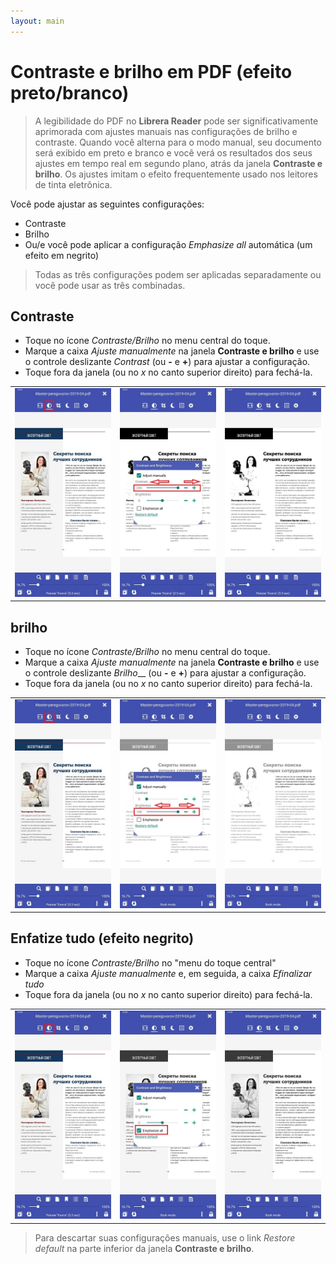 ```yaml
---
layout: main
---
```


# Contraste e brilho em PDF (efeito preto/branco)

> A legibilidade do PDF no **Librera Reader** pode ser significativamente aprimorada com ajustes manuais nas configurações de brilho e contraste. Quando você alterna para o modo manual, seu documento será exibido em preto e branco e você verá os resultados dos seus ajustes em tempo real em segundo plano, atrás da janela **Contraste e brilho**.
> Os ajustes imitam o efeito frequentemente usado nos leitores de tinta eletrônica.

Você pode ajustar as seguintes configurações:
* Contraste
* Brilho
* Ou/e você pode aplicar a configuração _Emphasize all_ automática (um efeito em negrito)

> Todas as três configurações podem ser aplicadas separadamente ou você pode usar as três combinadas.

## Contraste
* Toque no ícone _Contraste/Brilho_ no menu central do toque.
* Marque a caixa _Ajuste manualmente_ na janela **Contraste e brilho** e use o controle deslizante _Contrast_ (ou **-** e **+**) para ajustar a configuração.
* Toque fora da janela (ou no _x_ no canto superior direito) para fechá-la.

||||
|-|-|-|
|![](10.jpg)|![](11.jpg)|![](12.jpg)|

## brilho
* Toque no ícone _Contraste/Brilho_ no menu central do toque.
* Marque a caixa _Ajuste manualmente_ na janela **Contraste e brilho** e use o controle deslizante _Brilho___ (ou **-** e **+**) para ajustar a configuração.
* Toque fora da janela (ou no _x_ no canto superior direito) para fechá-la.

||||
|-|-|-|
|![](20.jpg)|![](21.jpg)|![](222.jpg)|

## Enfatize tudo (efeito negrito)
* Toque no ícone _Contraste/Brilho_ no &quot;menu do toque central&quot;
* Marque a caixa _Ajuste manualmente_ e, em seguida, a caixa _Efinalizar tudo_
* Toque fora da janela (ou no _x_ no canto superior direito) para fechá-la.

||||
|-|-|-|
|![](30.jpg)|![](31.jpg)|![](32.jpg)|

> Para descartar suas configurações manuais, use o link _Restore default_ na parte inferior da janela **Contraste e brilho**.
